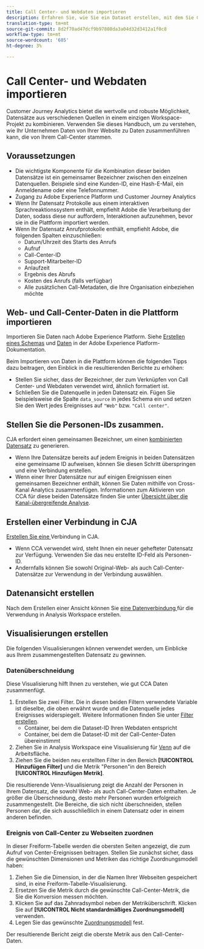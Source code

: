 ```yaml
---
title: Call Center- und Webdaten importieren
description: Erfahren Sie, wie Sie ein Dataset erstellen, mit dem Sie Call Center- und Website-Daten verknüpfen.
translation-type: tm+mt
source-git-commit: 8d2f70ad47dcf9b97808da3a04d32d3412a1f0c8
workflow-type: tm+mt
source-wordcount: '685'
ht-degree: 3%

---
```



# Call Center- und Webdaten importieren

Customer Journey Analytics bietet die wertvolle und robuste Möglichkeit, Datensätze aus verschiedenen Quellen in einem einzigen Workspace-Projekt zu kombinieren. Verwenden Sie dieses Handbuch, um zu verstehen, wie Ihr Unternehmen Daten von Ihrer Website zu Daten zusammenführen kann, die von Ihrem Call-Center stammen.

## Voraussetzungen

* Die wichtigste Komponente für die Kombination dieser beiden Datensätze ist ein gemeinsamer Bezeichner zwischen den einzelnen Datenquellen. Beispiele sind eine Kunden-ID, eine Hash-E-Mail, ein Anmeldename oder eine Telefonnummer.
* Zugang zu Adobe Experience Platform und Customer Journey Analytics
* Wenn Ihr Datensatz Protokolle aus einem interaktiven Sprachreaktionssystem enthält, empfiehlt Adobe die Verarbeitung der Daten, sodass diese nur auffordern, Interaktionen aufzunehmen, bevor sie in die Plattform importiert werden.
* Wenn Ihr Datensatz Anrufprotokolle enthält, empfiehlt Adobe, die folgenden Spalten einzuschließen:
   * Datum/Uhrzeit des Starts des Anrufs
   * Aufruf
   * Call-Center-ID
   * Support-Mitarbeiter-ID
   * Anlaufzeit
   * Ergebnis des Abrufs
   * Kosten des Anrufs (falls verfügbar)
   * Alle zusätzlichen Call-Metadaten, die Ihre Organisation einbeziehen möchte

## Web- und Call-Center-Daten in die Plattform importieren

Importieren Sie Daten nach Adobe Experience Platform. Siehe [Erstellen eines Schemas](https://docs.adobe.com/content/help/de-DE/experience-platform/xdm/tutorials/create-schema-ui.html) und [Daten](https://docs.adobe.com/content/help/de-DE/experience-platform/ingestion/home.html) in der Adobe Experience Platform-Dokumentation.

Beim Importieren von Daten in die Plattform können die folgenden Tipps dazu beitragen, den Einblick in die resultierenden Berichte zu erhöhen:

* Stellen Sie sicher, dass der Bezeichner, der zum Verknüpfen von Call Center- und Webdaten verwendet wird, ähnlich formatiert ist.
* Schließen Sie die Datenquelle in jeden Datensatz ein. Fügen Sie beispielsweise die Spalte `data_source` in jedes Schema ein und setzen Sie den Wert jedes Ereignisses auf `"Web"` bzw. `"Call center"`. <!--mapper-->

## Stellen Sie die Personen-IDs zusammen.

CJA erfordert einen gemeinsamen Bezeichner, um einen [kombinierten Datensatz](../connections/combined-dataset.md) zu generieren.

* Wenn Ihre Datensätze bereits auf jedem Ereignis in beiden Datensätzen eine gemeinsame ID aufweisen, können Sie diesen Schritt überspringen und eine Verbindung erstellen.
* Wenn einer Ihrer Datensätze nur auf einigen Ereignissen einen gemeinsamen Bezeichner enthält, können Sie Daten mithilfe von Cross-Kanal Analytics zusammenfügen. Informationen zum Aktivieren von CCA für diese beiden Datensätze finden Sie unter [Übersicht über die Kanal-übergreifende Analyse](/help/connections/cca/overview.md).

## Erstellen einer Verbindung in CJA

[Erstellen Sie eine ](/help/connections/create-connection.md) Verbindung in CJA.

* Wenn CCA verwendet wird, steht Ihnen ein neuer gehefteter Datensatz zur Verfügung. Verwenden Sie das neu erstellte ID-Feld als Personen-ID.
* Andernfalls können Sie sowohl Original-Web- als auch Call-Center-Datensätze zur Verwendung in der Verbindung auswählen.

## Datenansicht erstellen

Nach dem Erstellen einer Ansicht können Sie [eine Datenverbindung ](/help/data-views/create-dataview.md) für die Verwendung in Analysis Workspace erstellen. <!-- page dimension last touch, session persistence -->
<!-- create calls metric using call center reason (requires data views 2.0). any column that triggers once per call -->

## Visualisierungen erstellen

Die folgenden Visualisierungen können verwendet werden, um Einblicke aus Ihrem zusammengestellten Datensatz zu gewinnen.

### Datenüberschneidung

Diese Visualisierung hilft Ihnen zu verstehen, wie gut CCA Daten zusammenfügt.

1. Erstellen Sie zwei Filter. Die in diesen beiden Filtern verwendete Variable ist dieselbe, die oben erwähnt wurde und die Datenquelle jedes Ereignisses widerspiegelt. Weitere Informationen finden Sie unter [Filter erstellen](/help/components/filters/create-filters.md).
   * Container, bei dem die Dataset-ID Ihren Webdaten entspricht
   * Container, bei dem die Dataset-ID mit der Call-Center-Daten übereinstimmt
2. Ziehen Sie in Analysis Workspace eine Visualisierung für [Venn](/help/analysis-workspace/visualizations/venn.md) auf die Arbeitsfläche.
3. Ziehen Sie die beiden neu erstellten Filter in den Bereich **[!UICONTROL Hinzufügen Filter]** und die Metrik &quot;Personen&quot;in den Bereich **[!UICONTROL Hinzufügen Metrik]**.

Die resultierende Venn-Visualisierung zeigt die Anzahl der Personen in Ihrem Datensatz, die sowohl Web- als auch Call-Center-Daten enthalten. Je größer die Überschneidung, desto mehr Personen wurden erfolgreich zusammengestellt. Die Bereiche, die sich nicht überschneiden, stellen Personen dar, die sich ausschließlich in einem Datensatz oder in einem anderen befinden.

### Ereignis von Call-Center zu Webseiten zuordnen

In dieser Freiform-Tabelle werden die obersten Seiten angezeigt, die zum Aufruf von Center-Ereignissen beitragen. Stellen Sie zunächst sicher, dass die gewünschten Dimensionen und Metriken das richtige Zuordnungsmodell haben:

1. Ziehen Sie die Dimension, in der die Namen Ihrer Webseiten gespeichert sind, in eine Freiform-Tabelle-Visualisierung.
1. Ersetzen Sie die Metrik durch die gewünschte Call-Center-Metrik, die Sie die Konversion messen möchten.
1. Klicken Sie auf das Zahnradsymbol neben der Metriküberschrift. Klicken Sie auf **[!UICONTROL Nicht standardmäßiges Zuordnungsmodell]** verwenden.
1. Legen Sie das gewünschte [Zuordnungsmodell](/help/data-views/configure-dataviews.md#Attribution-model) fest.

Der resultierende Bericht zeigt die oberste Metrik aus den Call-Center-Daten. <!-- Complement with donut visualization -->

<!-- ### Flow between web data and call center

call reason as an exit dimension, web page name for previous pages

### Histogram


### Fallout

step 1: all sessions
step 2: purchase step 1
step 3: call

another good one

step 1: all sessions
step 2: -->

<!--  use target (AB testing) to test new versions of these pages so they reduce calls (using an eVar to determine A/B?)
  filter by specific call reason using workspace dropdowns
  visualize flow of pages > call reason 
-->